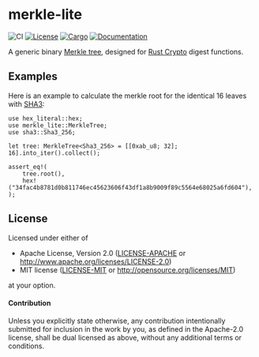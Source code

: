 # merkle-lite

![CI](https://github.com/keithnoguchi/merkle-lite/actions/workflows/ci.yml/badge.svg)
[![License](https://img.shields.io/badge/license-Apache--2.0_OR_MIT-blue.svg)](
https://github.com/keithnoguchi/merkle-lite)
[![Cargo](https://img.shields.io/crates/v/merkle-lite.svg)](
https://crates.io/crates/merkle-lite)
[![Documentation](https://docs.rs/merkle-lite/badge.svg)](
https://docs.rs/merkle-lite)

A generic binary [Merkle tree], designed for [Rust Crypto] digest functions.

[merkle tree]: https://en.wikipedia.org/wiki/Merkle_tree
[rust crypto]: https://github.com/RustCrypto

## Examples

Here is an example to calculate the merkle root for the identical
16 leaves with [SHA3]:

[sha3]: https://docs.rs/sha3

```rust,no_run
use hex_literal::hex;
use merkle_lite::MerkleTree;
use sha3::Sha3_256;

let tree: MerkleTree<Sha3_256> = [[0xab_u8; 32]; 16].into_iter().collect();

assert_eq!(
    tree.root(),
    hex!("34fac4b8781d0b811746ec45623606f43df1a8b9009f89c5564e68025a6fd604"),
);
```

## License

Licensed under either of

 * Apache License, Version 2.0 ([LICENSE-APACHE](LICENSE-APACHE) or http://www.apache.org/licenses/LICENSE-2.0)
 * MIT license ([LICENSE-MIT](LICENSE-MIT) or http://opensource.org/licenses/MIT)

at your option.

#### Contribution

Unless you explicitly state otherwise, any contribution intentionally submitted
for inclusion in the work by you, as defined in the Apache-2.0 license, shall be
dual licensed as above, without any additional terms or conditions.
